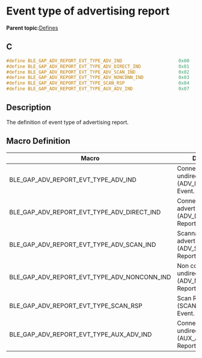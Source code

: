 # Event type of advertising report

**Parent topic:**[Defines](GUID-FB430BFE-A9A9-473D-A588-1240BBD25ADD.md)

## C

```c
#define BLE_GAP_ADV_REPORT_EVT_TYPE_ADV_IND                     0x00
#define BLE_GAP_ADV_REPORT_EVT_TYPE_ADV_DIRECT_IND              0x01
#define BLE_GAP_ADV_REPORT_EVT_TYPE_ADV_SCAN_IND                0x02
#define BLE_GAP_ADV_REPORT_EVT_TYPE_ADV_NONCONN_IND             0x03
#define BLE_GAP_ADV_REPORT_EVT_TYPE_SCAN_RSP                    0x04
#define BLE_GAP_ADV_REPORT_EVT_TYPE_AUX_ADV_IND                 0x07
```

## Description

The definition of event type of advertising report.

## Macro Definition

|Macro|Description|
|-----|-----------|
|BLE\_GAP\_ADV\_REPORT\_EVT\_TYPE\_ADV\_IND|Connectable undirected advertising \(ADV\_IND\) Report Event.|
|BLE\_GAP\_ADV\_REPORT\_EVT\_TYPE\_ADV\_DIRECT\_IND|Connectable directed advertising \(ADV\_DIRECT\_IND\) Report Event.|
|BLE\_GAP\_ADV\_REPORT\_EVT\_TYPE\_ADV\_SCAN\_IND|Scannable undirected advertising \(ADV\_SCAN\_IND\) Report Event.|
|BLE\_GAP\_ADV\_REPORT\_EVT\_TYPE\_ADV\_NONCONN\_IND|Non connectable undirected advertising \(ADV\_NONCONN\_IND\) Report Event.|
|BLE\_GAP\_ADV\_REPORT\_EVT\_TYPE\_SCAN\_RSP|Scan Response \(SCAN\_RSP\) Report Event.|
|BLE\_GAP\_ADV\_REPORT\_EVT\_TYPE\_AUX\_ADV\_IND|Connectable undirected advertising \(AUX\_ADV\_IND\) Report Event.|

